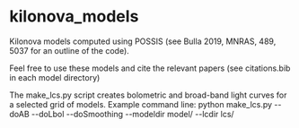 # kilonova_models
Kilonova models computed using POSSIS (see Bulla 2019, MNRAS, 489, 5037 for an outline of the code).

Feel free to use these models and cite the relevant papers (see citations.bib in each model directory)

The make_lcs.py script creates bolometric and broad-band light curves for a selected grid of models. Example command line:
python make_lcs.py --doAB --doLbol --doSmoothing --modeldir model/ --lcdir lcs/